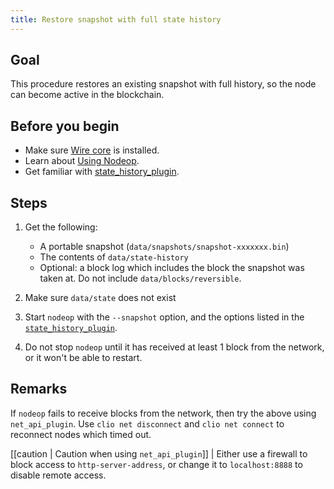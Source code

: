 ```yaml
---
title: Restore snapshot with full state history
---
```


## Goal

This procedure restores an existing snapshot with full history, so the node can become active in the blockchain.

## Before you begin

* Make sure [Wire core](/docs/getting-started/install-dependencies.md) is installed.
* Learn about [Using Nodeop](../usage/index.md).
* Get familiar with [state_history_plugin](../plugins/state-history-plugin.md).

## Steps

1. Get the following:
   * A portable snapshot (`data/snapshots/snapshot-xxxxxxx.bin`)
   * The contents of `data/state-history`
   * Optional: a block log which includes the block the snapshot was taken at. Do not include `data/blocks/reversible`.

2. Make sure `data/state` does not exist

3. Start `nodeop` with the `--snapshot` option, and the options listed in the [`state_history_plugin`](../plugins/state-history-plugin.md).

4. Do not stop `nodeop` until it has received at least 1 block from the network, or it won't be able to restart.

## Remarks

If `nodeop` fails to receive blocks from the network, then try the above using `net_api_plugin`. Use `clio net disconnect` and `clio net connect` to reconnect nodes which timed out.

[[caution | Caution when using `net_api_plugin`]]
| Either use a firewall to block access to `http-server-address`, or change it to `localhost:8888` to disable remote access.
